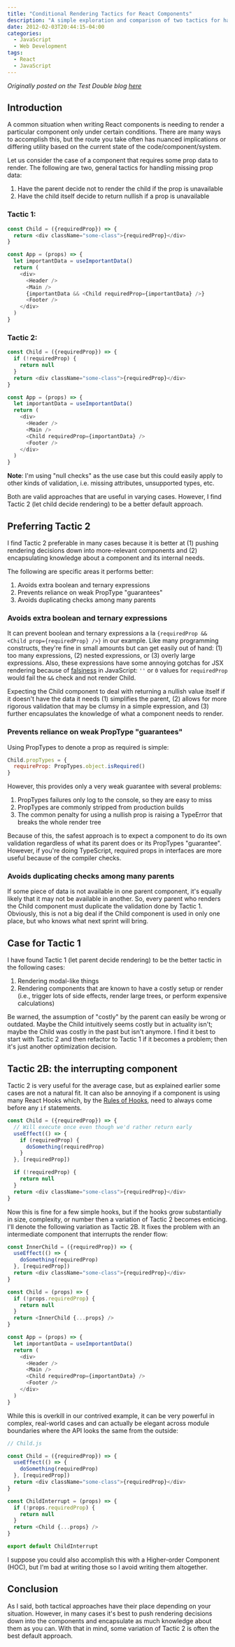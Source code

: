 ```yaml
---
title: "Conditional Rendering Tactics for React Components"
description: "A simple exploration and comparison of two tactics for handling conditionally rendering components in React."
date: 2012-02-03T20:44:15-04:00
categories:
  - JavaScript
  - Web Development
tags:
  - React
  - JavaScript
---
```


_Originally posted on the Test Double blog [here](https://blog.testdouble.com/posts/2020-02-04-react-conditional-rendering-tactics/)_


## Introduction

A common situation when writing React components is needing to render a particular
component only under certain conditions. There are many ways to accomplish this,
but the route you take often has nuanced implications or differing utility based
on the current state of the code/component/system.

Let us consider the case of a component that requires some prop data to render. The
following are two, general tactics for handling missing prop data:

1. Have the parent decide not to render the child if the prop is unavailable
2. Have the child itself decide to return nullish if a prop is unavailable

### Tactic 1:
```javascript
const Child = ({requiredProp}) => {
  return <div className="some-class">{requiredProp}</div>
}

const App = (props) => {
  let importantData = useImportantData()
  return (
    <div>
      <Header />
      <Main />
      {importantData && <Child requiredProp={importantData} />}
      <Footer />
    </div>
  )
}
```

### Tactic 2:
```javascript
const Child = ({requiredProp}) => {
  if (!requiredProp) {
    return null
  }
  return <div className="some-class">{requiredProp}</div>
}

const App = (props) => {
  let importantData = useImportantData()
  return (
    <div>
      <Header />
      <Main />
      <Child requiredProp={importantData} />
      <Footer />
    </div>
  )
}
```

**Note**: I'm using "null checks" as the use case but this could easily apply to
other kinds of validation, i.e. missing attributes, unsupported types, etc.

Both are valid approaches that are useful in varying cases. However, I find
Tactic 2 (let child decide rendering) to be a better default approach.

## Preferring Tactic 2

I find Tactic 2 preferable in many cases because it is better at (1) pushing
rendering decisions down into more-relevant components and (2) encapsulating
knowledge about a component and its internal needs.

The following are specific areas it performs better:

1. Avoids extra boolean and ternary expressions
2. Prevents reliance on weak PropType "guarantees"
3. Avoids duplicating checks among many parents

### Avoids extra boolean and ternary expressions

It can prevent boolean and ternary expressions a la `{requiredProp && <Child
prop={requiredProp} />}` in our example. Like many programming constructs,
they're fine in small amounts but can get easily out of hand: (1) too many
expressions, (2) nested expressions, or (3) overly large expressions. Also,
these expressions have some annoying gotchas for JSX rendering because of
[falsiness](https://developer.mozilla.org/en-US/docs/Glossary/Falsy "MDN Falsy")
in JavaScript: `''` or `0` values for `requiredProp` would fail the `&&` check
and not render Child.

Expecting the Child component to deal with returning a nullish value itself if
it doesn't have the data it needs (1) simplifies the parent, (2) allows for more
rigorous validation that may be clumsy in a simple expression, and (3) further
encapsulates the knowledge of what a component needs to render.

### Prevents reliance on weak PropType "guarantees"

Using PropTypes to denote a prop as required is simple:

```javascript
Child.propTypes = {
  requireProp: PropTypes.object.isRequired()
}
```

However, this provides only a very weak guarantee with several problems:

1. PropTypes failures only log to the console, so they are easy to miss
2. PropTypes are commonly stripped from production builds
3. The common penalty for using a nullish prop is raising a TypeError
   that breaks the whole render tree

Because of this, the safest approach is to expect a component to do its own
validation regardless of what its parent does or its PropTypes "guarantee".
However, if you're doing TypeScript, required props in interfaces are more
useful because of the compiler checks.

### Avoids duplicating checks among many parents

If some piece of data is not available in one parent component, it's equally
likely that it may not be available in another. So, every parent who renders the
Child component must duplicate the validation done by Tactic 1. Obviously, this
is not a big deal if the Child component is used in only one place, but who
knows what next sprint will bring.

## Case for Tactic 1
I have found Tactic 1 (let parent decide rendering) to be the better tactic in the following cases:

1. Rendering modal-like things
2. Rendering components that are known to have a costly setup or render (i.e.,
   trigger lots of side effects, render large trees, or perform expensive
   calculations)

Be warned, the assumption of "costly" by the parent can easily be wrong or
outdated. Maybe the Child intuitively seems costly but in actuality isn't; maybe
the Child was costly in the past but isn't anymore. I find it best to start with
Tactic 2 and then refactor to Tactic 1 if it becomes a problem; then it's just
another optimization decision.

## Tactic 2B: the interrupting component

Tactic 2 is very useful for the average case, but as explained earlier some
cases are not a natural fit. It can also be annoying if a component is using
many React Hooks which, by the [Rules of
Hooks](https://reactjs.org/docs/hooks-rules.html), need to always come before
any `if` statements.

```javascript
const Child = ({requiredProp}) => {
  // Will execute once even though we'd rather return early
  useEffect(() => {
    if (requiredProp) {
      doSomething(requiredProp)
    }
  }, [requiredProp])

  if (!requiredProp) {
    return null
  }
  return <div className="some-class">{requiredProp}</div>
}
```

Now this is fine for a few simple hooks, but if the hooks grow substantially in
size, complexity, or number then a variation of Tactic 2 becomes enticing. I'll
denote the following variation as Tactic 2B. It fixes the problem with an
intermediate component that interrupts the render flow:

```javascript
const InnerChild = ({requiredProp}) => {
  useEffect(() => {
    doSomething(requiredProp)
  }, [requiredProp])
  return <div className="some-class">{requiredProp}</div>
}

const Child = (props) => {
  if (!props.requiredProp) {
    return null
  }
  return <InnerChild {...props} />
}

const App = (props) => {
  let importantData = useImportantData()
  return (
    <div>
      <Header />
      <Main />
      <Child requiredProp={importantData} />
      <Footer />
    </div>
  )
}
```

While this is overkill in our contrived example, it can be very powerful in
complex, real-world cases and can actually be elegant across module boundaries
where the API looks the same from the outside:

```javascript
// Child.js

const Child = ({requiredProp}) => {
  useEffect(() => {
    doSomething(requiredProp)
  }, [requiredProp])
  return <div className="some-class">{requiredProp}</div>
}

const ChildInterrupt = (props) => {
  if (!props.requiredProp) {
    return null
  }
  return <Child {...props} />
}

export default ChildInterrupt
```

I suppose you could also accomplish this with a Higher-order Component (HOC),
but I'm bad at writing those so I avoid writing them altogether.

## Conclusion

As I said, both tactical approaches have their place depending on your
situation. However, in many cases it's best to push rendering decisions down
into the components and encapsulate as much knowledge about them as you can.
With that in mind, some variation of Tactic 2 is often the best default
approach.

